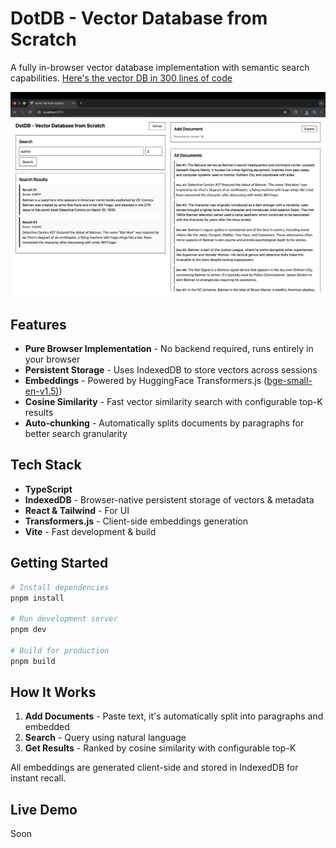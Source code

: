 # DotDB - Vector Database from Scratch

A fully in-browser vector database implementation with semantic search capabilities. [Here's the vector DB in 300 lines of code](./src/dotdb/index.ts)

![screenshot](./public/ss.png)

## Features

- **Pure Browser Implementation** - No backend required, runs entirely in your browser
- **Persistent Storage** - Uses IndexedDB to store vectors across sessions
- **Embeddings** - Powered by HuggingFace Transformers.js ([bge-small-en-v1.5)](https://huggingface.co/Xenova/bge-small-en-v1.5))
- **Cosine Similarity** - Fast vector similarity search with configurable top-K results
- **Auto-chunking** - Automatically splits documents by paragraphs for better search granularity

## Tech Stack

- **TypeScript**
- **IndexedDB** - Browser-native persistent storage of vectors & metadata
- **React & Tailwind** - For UI
- **Transformers.js** - Client-side embeddings generation
- **Vite** - Fast development & build

## Getting Started

```bash
# Install dependencies
pnpm install

# Run development server
pnpm dev

# Build for production
pnpm build
```

## How It Works

1. **Add Documents** - Paste text, it's automatically split into paragraphs and embedded
2. **Search** - Query using natural language
3. **Get Results** - Ranked by cosine similarity with configurable top-K

All embeddings are generated client-side and stored in IndexedDB for instant recall.

## Live Demo

Soon
